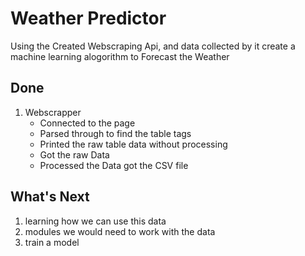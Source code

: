 Weather Predictor
=================
Using the Created Webscraping Api, and data collected by it create a machine learning alogorithm to Forecast the Weather

## Done
1. Webscrapper
    * Connected to the page
    * Parsed through to find the table tags
    * Printed the raw table data without processing 
    * Got the raw Data
    * Processed the Data got the CSV file

 ## What's Next
 1. learning how we can use this data
 2. modules we would need to work with the data
 3. train a model

